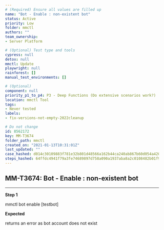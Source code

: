 ```yaml
---
# (Required) Ensure all values are filled up
name: "Bot - Enable : non-existent bot"
status: Active
priority: Low
folder: mmctl
authors: ""
team_ownership: 
- Server Platform

# (Optional) Test type and tools
cypress: null
detox: null
mmctl: Update
playwright: null
rainforest: []
manual_test_environments: []

# (Optional)
component: null
priority_p1_to_p4: P3 - Deep Functions (Do extensive scenarios work?)
location: mmctl Tool
tags: 
- Never tested
labels: 
- fix-versions-not-empty-2022cleanup

# Do not change
id: 8562172
key: MM-T3674
folder_path: mmctl
created_on: "2021-01-13T10:31:01Z"
last_updated: ""
case_hashed: d014c30109883f781e32b801d48566a162b44ca240ab867b60d054a420cc759891f46960c94d1cdb0bb401dda90156b9
steps_hashed: 64ffdc4941f79a3fe74689897d758a090a1937aba8a2c0108482b01f9198c28932ad240fb0c1fd6d22b8d5770735344e
---
```


## MM-T3674: Bot - Enable : non-existent bot

---

**Step 1**

mmctl bot enable \[testbot]

**Expected**

returns an error as bot account does not exist
